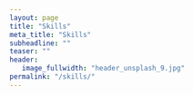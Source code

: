 ```yaml
---
layout: page
title: "Skills"
meta_title: "Skills"
subheadline: ""
teaser: ""
header:
   image_fullwidth: "header_unsplash_9.jpg"
permalink: "/skills/"
---
```

